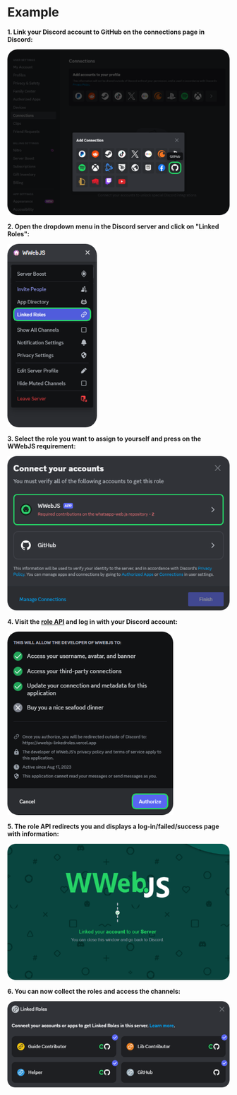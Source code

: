 # Example

**1. Link your Discord account to GitHub on the connections page in Discord:**  

![exmaple-image-1][example-image-1]  

**2. Open the dropdown menu in the Discord server and click on "Linked Roles":**  

![exmaple-image-2][example-image-2]  

**3. Select the role you want to assign to yourself and press on the WWebJS requirement:**  

![exmaple-image-3][example-image-3]  

**4. Visit the [role API][api] and log in with your Discord account:**  

![exmaple-image-4][example-image-4]  

**5. The role API redirects you and displays a log-in/failed/success page with information:**  

![exmaple-image-5][example-image-5]  

**6. You can now collect the roles and access the channels:**  

![exmaple-image-6][example-image-6]  

[api]: https://wwebjs-linkedroles.vercel.app/verify

[example-image-1]: ./assets/example-connections.png
[example-image-2]: ./assets/example-dropdown.png
[example-image-3]: ./assets/example-requirement.png
[example-image-4]: ./assets/example-login.png
[example-image-5]: ./assets/example-page.png
[example-image-6]: ./assets/example-roles.png
